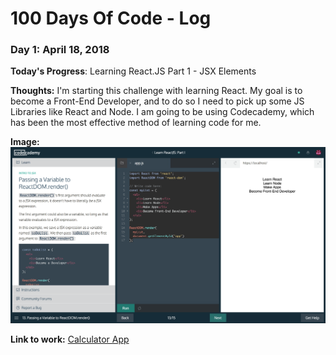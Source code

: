 # 100 Days Of Code - Log

### Day 1: April 18, 2018

**Today's Progress**: Learning React.JS Part 1 - JSX Elements

**Thoughts:** I'm starting this challenge with learning React. My goal is to become a Front-End Developer, and to do so I need to pick up some JS Libraries like React and Node. I am going to be using Codecademy, which has been the most effective method of learning code for me.

**Image:** ![Learning JSX](https://raw.githubusercontent.com/sebastiandesign/100-days-of-code/master/images/screenshot1.png)

**Link to work:** [Calculator App](http://www.example.com)
